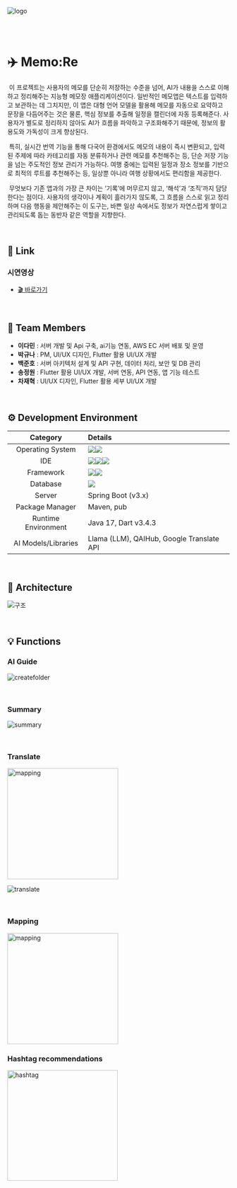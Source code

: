 ![logo](https://github.com/user-attachments/assets/5e42c354-6b87-4eca-b0cb-518bc5fd1ce1)

<br><br>
# ✈️  Memo:Re
  &nbsp;이 프로젝트는 사용자의 메모를 단순히 저장하는 수준을 넘어, AI가 내용을 스스로 이해하고 정리해주는 지능형 메모장 애플리케이션이다. 일반적인 메모앱은 텍스트를 입력하고 보관하는 데 그치지만, 이 앱은 대형 언어 모델을 활용해 메모를 자동으로 요약하고 문장을 다듬어주는 것은 물론, 핵심 정보를 추출해 일정을 캘린더에 자동 등록해준다. 사용자가 별도로 정리하지 않아도 AI가 흐름을 파악하고 구조화해주기 때문에, 정보의 활용도와 가독성이 크게 향상된다.

  &nbsp;특히, 실시간 번역 기능을 통해 다국어 환경에서도 메모의 내용이 즉시 변환되고, 입력된 주제에 따라 카테고리를 자동 분류하거나 관련 메모를 추천해주는 등, 단순 저장 기능을 넘는 주도적인 정보 관리가 가능하다. 여행 중에는 입력된 일정과 장소 정보를 기반으로 최적의 루트를 추천해주는 등, 일상뿐 아니라 여행 상황에서도 편리함을 제공한다.

  &nbsp;무엇보다 기존 앱과의 가장 큰 차이는 ‘기록’에 머무르지 않고, ‘해석’과 ‘조직’까지 담당한다는 점이다. 사용자의 생각이나 계획이 흘러가지 않도록, 그 흐름을 스스로 읽고 정리하며 다음 행동을 제안해주는 이 도구는, 바쁜 일상 속에서도 정보가 자연스럽게 쌓이고 관리되도록 돕는 동반자 같은 역할을 지향한다.
  
<br>

## 🔗  Link
### 시연영상
- [🎬 바로가기](https://youtu.be/wbn-6RhCAZk)
  
<br>

## 👥  Team Members
- **이다민** : 서버 개발 및 Api 구축, ai기능 연동, AWS EC 서버 배포 및 운영
- **박규나** : PM, UI/UX 디자인, Flutter 활용 UI/UX 개발
- **백준호** : 서버 아키텍처 설계 및 API 구현, 데이터 처리, 보안 및 DB 관리
- **송정원** : Flutter 활용 UI/UX 개발, 서버 연동, API 연동, 앱 기능 테스트
- **차재혁** : UI/UX 디자인, Flutter 활용 세부 UI/UX 개발


<br>

## ⚙️  Development Environment
|Category|Details|
|:---:|:---|
|Operating System|<img src="https://img.shields.io/badge/windows-%230078D6.svg?&style=for-the-badge&logo=windows&logoColor=white" /><img src="https://img.shields.io/badge/macos-%23000000.svg?&style=for-the-badge&logo=macos&logoColor=white" />|
|IDE|<img src="https://img.shields.io/badge/intellij%20idea-%23000000.svg?&style=for-the-badge&logo=intellij%20idea&logoColor=white" /><img src="https://img.shields.io/badge/visual%20studio%20code-%23007ACC.svg?&style=for-the-badge&logo=visual%20studio%20code&logoColor=white" /><img src="https://img.shields.io/badge/android%20studio-%233DDC84.svg?&style=for-the-badge&logo=android%20studio&logoColor=black" />|
|Framework|<img src="https://img.shields.io/badge/spring-%236DB33F.svg?&style=for-the-badge&logo=spring&logoColor=white" /><img src="https://img.shields.io/badge/flutter-%2302569B.svg?&style=for-the-badge&logo=flutter&logoColor=white" />|
|Database|<img src="https://img.shields.io/badge/mysql-%234479A1.svg?&style=for-the-badge&logo=mysql&logoColor=white" />|
|Server|Spring Boot (v3.x)|
|Package Manager|Maven, pub|
|Runtime Environment|Java 17, Dart v3.4.3|
|AI Models/Libraries|Llama (LLM), QAIHub, Google Translate API|

<br>

## 🔧  Architecture
![구조](https://github.com/user-attachments/assets/3144e8d0-41ce-4f1e-a9d6-8e1bb48ee438)

<br>

## 💡  Functions
### AI Guide
![createfolder](https://github.com/user-attachments/assets/9bca308b-cdf9-4faf-a42e-cb916f034adb)

<br>

### Summary
![summary](https://github.com/user-attachments/assets/93d582ef-e99c-4a63-b12e-abcd82f611f9)

<br>

### Translate
<img width="251" alt="mapping" src="[https://github.com/user-attachments/assets/ae6bfcd0-3cf1-40ec-b9b8-c2a6f8dc6b85](https://github.com/user-attachments/assets/e0fe9080-9eb1-43d8-8e2a-93ffbe8d931a)" />

![translate](https://github.com/user-attachments/assets/e0fe9080-9eb1-43d8-8e2a-93ffbe8d931a)

<br>

### Mapping
<img width="251" alt="mapping" src="https://github.com/user-attachments/assets/ae6bfcd0-3cf1-40ec-b9b8-c2a6f8dc6b85" />

<br>

### Hashtag recommendations
<img width="250" alt="hashtag" src="https://github.com/user-attachments/assets/b0c640d5-40a8-4636-a72c-9087d59d53f4" />
